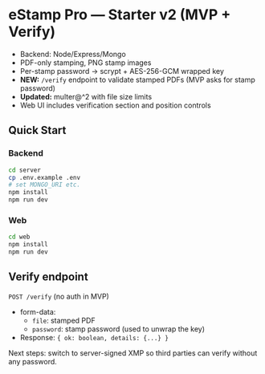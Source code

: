 
# eStamp Pro — Starter v2 (MVP + Verify)

- Backend: Node/Express/Mongo
- PDF-only stamping, PNG stamp images
- Per-stamp password → scrypt + AES-256-GCM wrapped key
- **NEW:** `/verify` endpoint to validate stamped PDFs (MVP asks for stamp password)
- **Updated:** multer@^2 with file size limits
- Web UI includes verification section and position controls

## Quick Start

### Backend
```bash
cd server
cp .env.example .env
# set MONGO_URI etc.
npm install
npm run dev
```
### Web
```bash
cd web
npm install
npm run dev
```

## Verify endpoint
`POST /verify` (no auth in MVP)

- form-data:
  - `file`: stamped PDF
  - `password`: stamp password (used to unwrap the key)
- Response: `{ ok: boolean, details: {...} }`

Next steps: switch to server-signed XMP so third parties can verify without any password.
